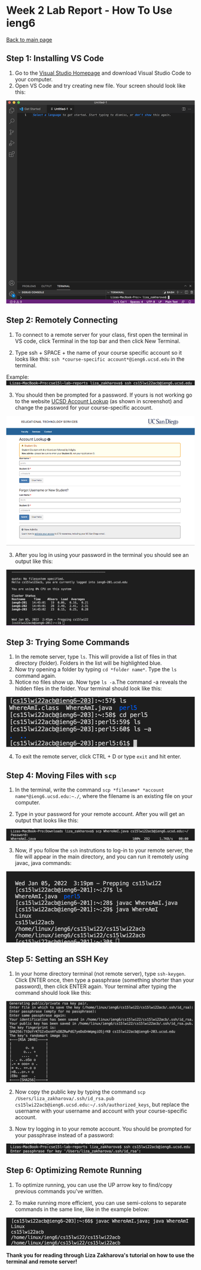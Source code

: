 # Week 2 Lab Report - How To Use ieng6

[Back to main page](index.html)

## Step 1: Installing VS Code
1. Go to the [Visual Studio Homepage](https://code.visualstudio.com/) and download Visual Studio Code to your computer.
2. Open VS Code and try creating new file. Your screen should look like this:

![Image](vscode_setup1.png)

## Step 2: Remotely Connecting
1. To connect to a remote server for your class, first open the terminal in VS code, click Terminal in the top bar and then click New Terminal. 

2. Type ssh + SPACE + the name of your course specific account so it looks like this: `` ssh *course-specific account*@ieng6.ucsd.edu `` in the terminal.

Example: ![Image](connecting_screenshot.png)

3. You should then be prompted for a password. If yours is not working go to the website [UCSD Account Lookup](https://sdacs.ucsd.edu/~icc/index.php) (as shown in screenshot) and change the password for your course-specific account.

![Image](remotely_connecting2.png)

3. After you log in using your password in the terminal you should see an output like this:

![Image](remotely_connecting3.png)

## Step 3: Trying Some Commands
1. In the remote server, type `` ls ``. This will provide a list of files in that directory (folder). Folders in the list will be highlighted blue.
2. Now try opening a folder by typing `` cd *folder name* ``. Type the `` ls `` command again.
3. Notice no files show up. Now type `` ls -a ``.The command -a reveals the hidden files in the folder. Your terminal should look like this:

![Image](trying_commands.png)

4. To exit the remote server, click CTRL + D or type `` exit `` and hit enter.

## Step 4: Moving Files with `` scp ``
1. In the terminal, write the command `` scp *filename* *account name*@ieng6.ucsd.edu:~./ ``, where the filename is an existing file on your computer.

2. Type in your password for your remote account. After you will get an output that looks like this:

![Image](scp1.png)

3. Now, if you follow the `` ssh `` instrutions to log-in to your remote server, the file will appear in the main directory, and you can run it remotely using javac, java commands:

![Image](scp.png)

## Step 5: Setting an SSH Key
1. In your home directory terminal (not remote server), type `` ssh-keygen ``. Click ENTER once, then type a passphrase (something shorter than your password), then click ENTER again. Your terminal after typing the command should look like this:

![Image](key1.png)

2. Now copy the public key by typing the command `` scp /Users/liza_zakharova/.ssh/id_rsa.pub cs15lwi22acb@ieng6.ucsd.edu:~/.ssh/authorized_keys ``, but replace the username with your username and account with your course-specific account.

3. Now try logging in to your remote account. You should be prompted for your passphrase instead of a password:

![Image](key2.png)

## Step 6: Optimizing Remote Running
1. To optimize running, you can use the UP arrow key to find/copy previous commands you've written.

2. To make running more efficient, you can use semi-colons to separate commands in the same line, like in the example below:

![Image](efficient.png)

**Thank you for reading through Liza Zakharova's tutorial on how to use the terminal and remote server!**